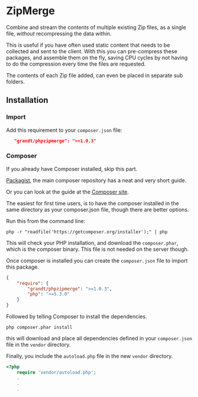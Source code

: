 # ZipMerge

Combine and stream the contents of multiple existing Zip files, as a single file, *without* recompressing the data within.

This is useful if you have often used static content that needs to be collected and sent to the client.
With this you can pre-compress these packages, and assemble them on the fly, saving CPU cycles by not
having to do the compression every time the files are requested.

The contents of each Zip file added, can even be placed in separate sub folders.

## Installation

### Import
Add this requirement to your `composer.json` file:
```json
   "grandt/phpzipmerge": ">=1.0.3"
```

### Composer
If you already have Composer installed, skip this part.

[Packagist](https://packagist.org/), the main composer repository has a neat and very short guide.

Or you can look at the guide at the [Composer site](https://getcomposer.org/doc/00-intro.md#installation-linux-unix-osx).
 
The easiest for first time users, is to have the composer installed in the same directory as your composer.json file, though there are better options.

Run this from the command line:
```
php -r "readfile('https://getcomposer.org/installer');" | php
```

This will check your PHP installation, and download the `composer.phar`, which is the composer binary. This file is not needed on the server though.

Once composer is installed you can create the `composer.json` file to import this package.
```json
{
    "require": {
        "grandt/phpzipmerge": ">=1.0.3",
        "php": ">=5.3.0"
    }
}
```

Followed by telling Composer to install the dependencies.
```
php composer.phar install
```

this will download and place all dependencies defined in your `composer.json` file in the `vendor` directory.

Finally, you include the `autoload.php` file in the new `vendor` directory.
```php
<?php
    require 'vendor/autoload.php';
    .
    .
    .
```
